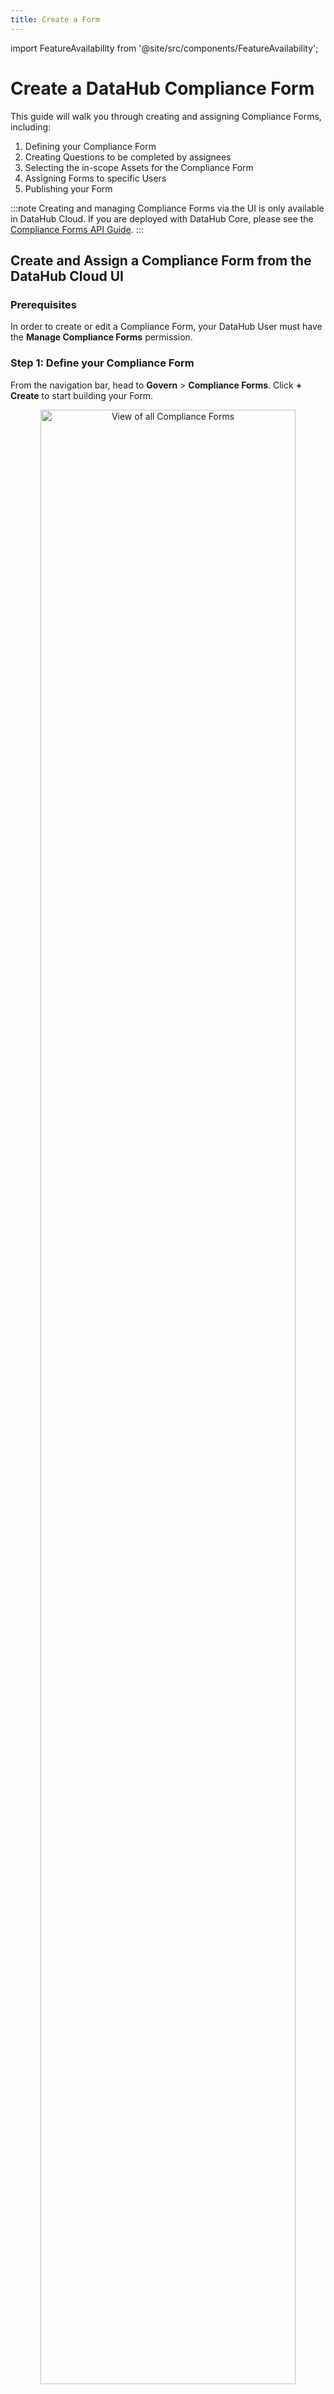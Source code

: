 ```yaml
---
title: Create a Form
---
```


import FeatureAvailability from '@site/src/components/FeatureAvailability';

# Create a DataHub Compliance Form
<FeatureAvailability/>

This guide will walk you through creating and assigning Compliance Forms, including:

1. Defining your Compliance Form
2. Creating Questions to be completed by assignees
3. Selecting the in-scope Assets for the Compliance Form
4. Assigning Forms to specific Users
5. Publishing your Form

:::note
Creating and managing Compliance Forms via the UI is only available in DataHub Cloud. If you are deployed with DataHub Core, please see the [Compliance Forms API Guide](../../../api/tutorials/forms.md).
:::

## Create and Assign a Compliance Form from the DataHub Cloud UI

### Prerequisites

In order to create or edit a Compliance Form, your DataHub User must have the **Manage Compliance Forms** permission.

### Step 1: Define your Compliance Form

From the navigation bar, head to **Govern** > **Compliance Forms**. Click **+ Create** to start building your Form.

<p align="center">
  <img 
       width="90%"  
       src="https://raw.githubusercontent.com/datahub-project/static-assets/refs/heads/main/imgs/compliance_forms/management/list-compliance-forms-before.png"
       alt="View of all Compliance Forms"/>
</p>

First up, provide the following details:

1. **Name:** Give your Compliance Form a unique name.
2. **Description:** Describe the purpose of the Form to help your users understand the purpose of the exercise.
3. **Type:** Determine the collection type of the Form:
    - **Verification:** Collect required information and require final verification to complete the Form.
    - **Completion:** Collect required information; final verification is not required.
4. Click **Add Question** to begin setting the requirements for your Form.   

<p align="center">
  <img
       width="90%"  
       src="https://raw.githubusercontent.com/datahub-project/static-assets/refs/heads/main/imgs/compliance_forms/management/create-compliance-form-add-question.png"
       alt="Create a new Compliance Form"/>
</p>

### Step 2: Add Questions to your Form

Next, create Questions you want your users to complete to capture the desired metadata with this Compliance Form. There are five types of Questions that can be created, each of which can be set to be **required to respond**:

* **Ownership:** Assign one or more Owners to the Asset, with the option to predefine the set of allowed Owners and/or Ownership Types.
    * _E.g. Who is responsible for ensuring the accuracy of this Dataset?_
* **Domain:** Assign a Domain to the Asset, with the option to predefine the set of allowed Domains.
    * _E.g. Which Domain does this Dashboard belong to? Sales, Marketing, Finance._
* **Documentation:** Provide Documentation about the Asset and/or Column.
    * _E.g. What is the primary use case of this Dataset? What caveats should others be aware of?_
* **Glossary Terms:** Assign one or more Glossary Term to the Asset and/or Column, with the option to predefine the set of allowed Glossary Terms. 
    * _E.g. What types of personally identifiable information (PII) are included in this Asset? Email, Address, SSN, etc._
* **Structured Properties:** Apply custom properties to an Asset and/or Column.
    * _E.g. What date will this Dataset be deprecated and deleted?_

When creating a Question, be sure to give it an easy-to-understand Title, and provide additional context or direction in the Description.

<p align="center">
  <img
       width="90%"  
       src="https://raw.githubusercontent.com/datahub-project/static-assets/refs/heads/main/imgs/compliance_forms/management/create-compliance-form-prompt.png"
       alt="Create a new Compliance Form prompt"/>
</p>

### Step 3: Assign your Form to relevant Assets

Now that you have defined the Questions you want Users to complete, it's now time to select the in-scope Assets for this exercise.

In the **Assign Assets** section, you can easily target the specific set of Assets that are relevant for this Form with the following steps:

1. Add a Condition or Group of Conditions
2. Choose the appropriate filter type, such as:
    * Asset Type (Dataset, Chart, etc.)
    * Platform (Snowflake, dbt, etc.)
    * Domain (Sales, Marketing, Finance, etc.)
    * Assigned Owners
    * Assigned Glossary Terms
3. Decide between **All**, **Any**, or **None** of the filters should apply
4. Preview the relevant Assets to confirm you have applied the appropriate filters

<p align="center">
  <img 
       width="90%"  
       src="https://raw.githubusercontent.com/datahub-project/static-assets/refs/heads/main/imgs/compliance_forms/management/create-compliance-form-assign-assets.png"
       alt="Assign assets to a Compliance Form"/>
</p>

### Step 4: Add Recipients to your Form

Now that you have defined the set of Questions to be answered for a set of Assets, it's now time to delegate out to your Users.

In the **Add Recipients** section, decide who is responsible for completing the Form:

* **Asset Owners:** Any User that is assigned to one of the in-scope Assets will be able to complete the Form. This is useful for larger initiatives when you may not know the full set of Users.
* **Specific Users and/or Groups:** Select a specific set of Users and/or Groups within DataHub. This is useful when Ownership of the Assets may be poorly-defined.

<p align="center">
  <img 
       width="90%"  
       src="https://raw.githubusercontent.com/datahub-project/static-assets/refs/heads/main/imgs/compliance_forms/management/create-compliance-form-add-users-or-groups.png"
       alt="Assign recipients to a Compliance Form"/>
</p>

### Step 5: Publish your Form

Once you have defined the set of Questions to be completed, the in-scope Assets, and the relevant Recipients, click **Publish** and Users will be able to complete your Form!

:::caution
Once you have published a Form, you **cannot** change or add Questions. You can, however, change the set of Assets and/or Assignees for the Form.
:::

Not ready for primetime just yet? No worries! You also have the option to **Save Draft**.

<p align="center">
  <img
       width="80%"  
       src="https://raw.githubusercontent.com/datahub-project/static-assets/refs/heads/main/imgs/compliance_forms/management/create-compliance-form-publish.png"
       alt="Publish a Compliance Form"/>
</p>

## FAQ and Troubleshooting

**How does a Compliance Form interact with existing metadata?**

If an asset already has existing metadata that is also referenced in a Form Question, users assigned to the Form will have the option to confirm the value and make no changes, overwrite the value, or append additional details.

**What is the difference between Completion and Verification Forms?**

Both form types are a way to configure a set of optional and/or required questions for DataHub users to complete. When using Verification Forms, users will be presented with a final verification step once all required questions have been completed; you can think of this as a final acknowledgment of the accuracy of information submitted.

**Can I assign multiple Forms to a single asset?**

You sure can! Please keep in mind that an Asset will only be considered Documented or Verified if all required questions are completed on all assigned Forms.

### API Tutorials

- [API Guides on Documentation Form](../../../../docs/api/tutorials/forms.md)

### Related Features

- [DataHub Properties](../../feature-guides/properties.md)

## Next Steps

Now that you have created a DataHub Compliance Form, you're ready to [Complete a Compliance Form](complete-a-form.md).